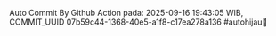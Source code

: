 Auto Commit By Github Action pada: 2025-09-16 19:43:05 WIB, COMMIT_UUID 07b59c44-1368-40e5-a1f8-c17ea278a136 #autohijau🗿
